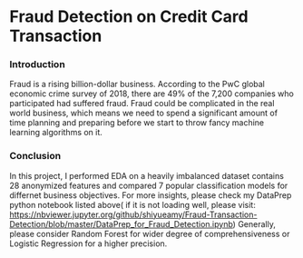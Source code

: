 # Fraud Detection on Credit Card Transaction
### Introduction
Fraud is a rising billion-dollar business. According to the PwC global economic crime survey of 2018, there are 49% of the 7,200 companies who participated had suffered fraud. Fraud could be complicated in the real world business, which means we need to spend a significant amount of time planning and preparing before we start to throw fancy machine learning algorithms on it.   
### Conclusion 
In this project, I performed EDA on a heavily imbalanced dataset contains 28 anonymized features and compared 7 popular classification models for differnet business objectives. For more insights, please check my DataPrep python notebook listed above( if it is not loading well, please visit: https://nbviewer.jupyter.org/github/shiyueamy/Fraud-Transaction-Detection/blob/master/DataPrep_for_Fraud_Detection.ipynb)
Generally, please consider Random Forest for wider degree of comprehensiveness or Logistic Regression for a higher precision.
